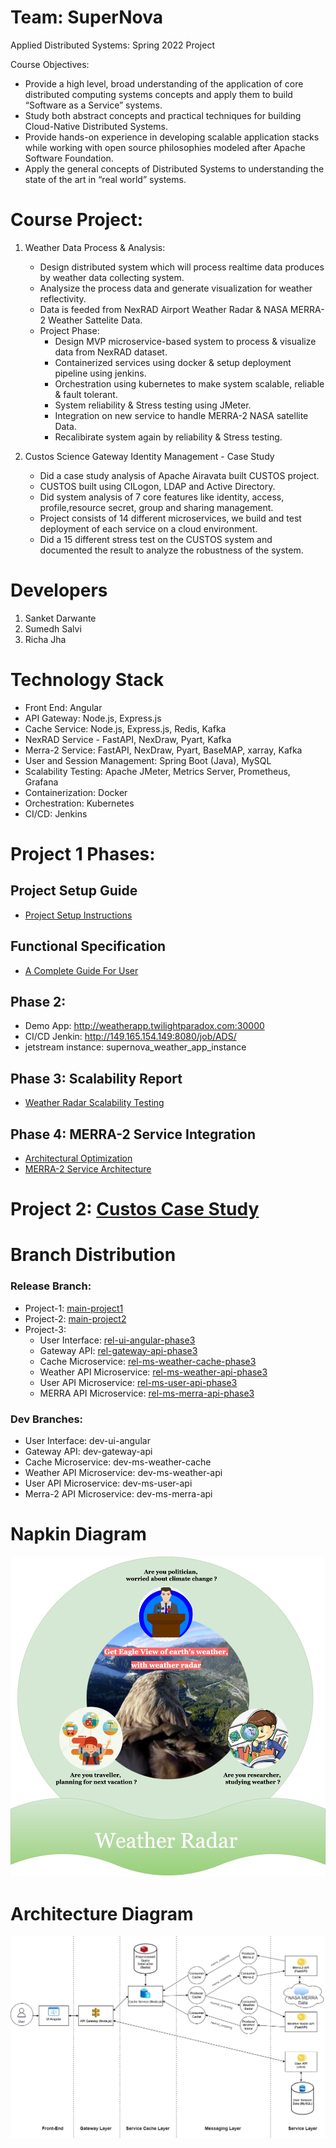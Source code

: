 # Team: SuperNova
Applied Distributed Systems: Spring 2022 Project

Course Objectives:
* Provide a high level, broad understanding of the application of core distributed computing systems concepts and apply them to build “Software as a     Service” systems.
* Study both abstract concepts and practical techniques for building Cloud-Native Distributed Systems.
* Provide hands-on experience in developing scalable application stacks while working with open source philosophies modeled after Apache Software       Foundation.
* Apply the general concepts of Distributed Systems to understanding the state of the art in “real world” systems.

# Course Project:
1. Weather Data Process & Analysis: 
   * Design distributed system which will process realtime data produces by weather data collecting system.
   * Analysize the process data and generate visualization for weather reflectivity.
   * Data is feeded from NexRAD Airport Weather Radar & NASA MERRA-2 Weather Sattelite Data.
   * Project Phase:
     * Design MVP microservice-based system to process & visualize data from NexRAD dataset.
     * Containerized services using docker & setup deployment pipeline using jenkins.
     * Orchestration using kubernetes to make system scalable, reliable & fault tolerant.
     * System reliability & Stress testing using JMeter.
     * Integration on new service to handle MERRA-2 NASA satellite Data.
     * Recalibirate system again by reliability & Stress testing.
   
2. Custos Science Gateway Identity Management - Case Study
   * Did a case study analysis of Apache Airavata built CUSTOS project.
   * CUSTOS built using CILogon, LDAP and Active Directory. 
   * Did system analysis of 7 core features like identity, access, profile,resource secret, group and sharing management.
   * Project consists of 14 different microservices, we build and test deployment of each service on a cloud environment.
   * Did a 15 different stress test on the CUSTOS system and documented the result to analyze the robustness of the system.


# Developers
1. Sanket Darwante
2. Sumedh Salvi
3. Richa Jha

# Technology Stack
* Front End: Angular
* API Gateway: Node.js, Express.js
* Cache Service: Node.js, Express.js, Redis, Kafka
* NexRAD Service - FastAPI, NexDraw, Pyart, Kafka
* Merra-2 Service: FastAPI, NexDraw, Pyart, BaseMAP, xarray, Kafka
* User and Session Management: Spring Boot (Java), MySQL
* Scalability Testing: Apache JMeter, Metrics Server, Prometheus, Grafana
* Containerization: Docker
* Orchestration: Kubernetes
* CI/CD: Jenkins

# Project 1 Phases:

## Project Setup Guide
* [Project Setup Instructions](https://github.com/airavata-courses/SuperNova/wiki/Weather-Radar-Project-Setup)

## Functional Specification
* [A Complete Guide For User](https://github.com/airavata-courses/SuperNova/blob/dev-wiki-data/wiki/wiki_images/Functional%20Specification.pdf)

## Phase 2:
* Demo App: http://weatherapp.twilightparadox.com:30000
* CI/CD Jenkin: http://149.165.154.149:8080/job/ADS/
* jetstream instance: supernova_weather_app_instance

## Phase 3: Scalability Report
* [Weather Radar Scalability Testing](https://github.com/airavata-courses/SuperNova/wiki/Project-2:-Weather-Radar-Scalability-Testing)

## Phase 4: MERRA-2 Service Integration
* [Architectural Optimization](https://github.com/airavata-courses/SuperNova/wiki/Architectural-Optimization)
* [MERRA-2 Service Architecture](https://github.com/airavata-courses/SuperNova/blob/dev-wiki-data/wiki/wiki_images/DataAssimilation-MERRA-API.png)

# Project 2: [Custos Case Study](https://github.com/airavata-courses/SuperNova/wiki/Project-4:-Custos-Case-Study)

# Branch Distribution

### Release Branch:<br>
* Project-1: [main-project1](https://github.com/airavata-courses/SuperNova/tree/main-project1)
* Project-2: [main-project2](https://github.com/airavata-courses/SuperNova/tree/main-project2)
* Project-3:
  * User Interface: [rel-ui-angular-phase3](https://github.com/airavata-courses/SuperNova/tree/rel-ui-angular-phase3)<br>
  * Gateway API: [rel-gateway-api-phase3](https://github.com/airavata-courses/SuperNova/tree/rel-gateway-api-phase3)<br>
  * Cache Microservice: [rel-ms-weather-cache-phase3](https://github.com/airavata-courses/SuperNova/tree/rel-ms-weather-cache-phase3)<br>
  * Weather API Microservice: [rel-ms-weather-api-phase3](https://github.com/airavata-courses/SuperNova/tree/rel-ms-weather-api-phase3)<br>
  * User API Microservice: [rel-ms-user-api-phase3](https://github.com/airavata-courses/SuperNova/tree/rel-ms-user-api-phase3)<br>
  * MERRA API Microservice: [rel-ms-merra-api-phase3](https://github.com/airavata-courses/SuperNova/tree/rel-ms-merra-api-phase3)

### Dev Branches:<br>
* User Interface: dev-ui-angular<br>
* Gateway API: dev-gateway-api<br>
* Cache Microservice: dev-ms-weather-cache<br>
* Weather API Microservice: dev-ms-weather-api<br>
* User API Microservice: dev-ms-user-api<br>
* Merra-2 API Microservice: dev-ms-merra-api

# Napkin Diagram
![](https://github.com/airavata-courses/SuperNova/blob/dev-wiki-data/wiki/wiki_images/napkinDaigram.jpg)

# Architecture Diagram
![](https://github.com/airavata-courses/SuperNova/blob/dev-wiki-data/wiki/wiki_images/Project3-ArchitectureDiagram.png)
